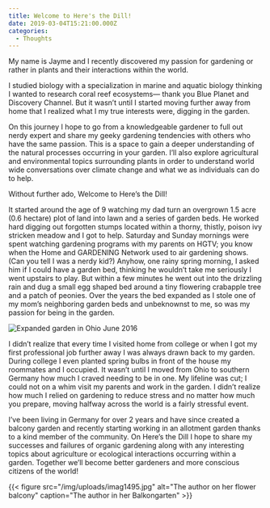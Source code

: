 ```yaml
---
title: Welcome to Here's the Dill!
date: 2019-03-04T15:21:00.000Z
categories:
  - Thoughts
---
```

My name is Jayme and I recently discovered my passion for gardening or rather in plants and their interactions within the world. 

I studied biology with a specialization in marine and aquatic biology thinking I wanted to research coral reef ecosystems— thank you Blue Planet and Discovery Channel. But it wasn’t until I started moving further away from home that I realized what I my true interests were, digging in the garden. 

On this journey I hope to go from a knowledgeable gardener to full out nerdy expert and share my geeky gardening tendencies with others who have the same passion. This is a space to gain a deeper understanding of the natural processes occurring in your garden. I’ll also explore agricultural and environmental topics surrounding plants in order to understand world wide conversations over climate change and what we as individuals can do to help.

Without further ado, Welcome to Here’s the Dill!

It started around the age of 9 watching my dad turn an overgrown 1.5 acre (0.6 hectare) plot of land into lawn and a series of garden beds. He worked hard digging out forgotten stumps located within a thorny, thistly, poison ivy stricken meadow and I got to help. Saturday and Sunday mornings were spent watching gardening programs with my parents on HGTV; you know when the Home and GARDENING Network used to air gardening shows. (Can you tell I was a nerdy kid?) Anyhow, one rainy spring morning, I asked him if I could have a garden bed, thinking he wouldn’t take me seriously I went upstairs to play. But within a few minutes he went out into the drizzling rain and dug a small egg shaped bed around a tiny flowering crabapple tree and a patch of peonies. Over the years the bed expanded as I stole one of my mom’s neighboring garden beds and unbeknownst to me, so was my passion for being in the garden. 

![Expanded garden in Ohio June 2016](img/uploads/img_20160605_201151778.jpg)

I didn’t realize that every time I visited home from college or when I got my first professional job further away I was always drawn back to my garden. During college I even planted spring bulbs in front of the house my roommates and I occupied. It wasn’t until I moved from Ohio to southern Germany how much I craved needing to be in one. My lifeline was cut; I could not on a whim visit my parents and work in the garden. I didn’t realize how much I relied on gardening to reduce stress and no matter how much you prepare, moving halfway across the world is a fairly stressful event.

I’ve been living in Germany for over 2 years and have since created a balcony garden and recently starting working in an allotment garden thanks to a kind member of the community. On Here’s the Dill I hope to share my successes and failures of organic gardening along with any interesting topics about agriculture or ecological interactions occurring within a garden. Together we’ll become better gardeners and more conscious citizens of the world!

{{< figure src="/img/uploads/imag1495.jpg" alt="The author on her flower balcony" caption="The author in her Balkongarten" >}}

